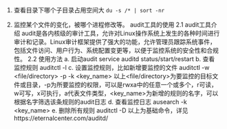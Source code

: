 1. 查看目录下哪个子目录占用空间大
`du -s /* | sort -nr`

2. 监控某个文件的变化，被哪个进程修改等。 audit工具的使用
2.1 audit工具介绍
   audit是各内核级的审计工具，允许对Linux操作系统上发生的各种时间进行审计和记录。Linux审计框架提供了强大的功能，允许管理员跟踪系统事件，包括文件访问、用户行为、系统配置变更等，以便于监控系统的安全性和合规性。
2.2 使用方法
   a. 启动audit
   service auditd status/start/restart
   b. 查看监控规则
   auditctl -l
   c. 设置监控规则，比如新增要监控的文件
   auditctl -w <file/directory> -p <previlege> -k <key_name>
   以上<file/directory>为要监控的目标文件或目录，-p为所要监控的权限，可以是rwxa中的任意一个或多个，r可读，w可写，x可执行，a代表文件类型，<key_name>为新增的规则的名字，可以根据名字筛选该条规则的audit日志
   d. 查看监控日志
   ausearch -k <key_name>
   e. 删除所有规则
   auditctl -D
   以上为基础命令，详见https://eternalcenter.com/auditd/
